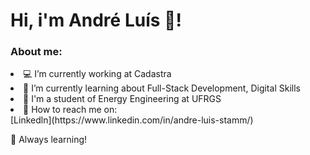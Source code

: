 <h1>
Hi, i'm André Luís 👋! 
</h1>


<h3> <strong>About me:</strong></h3>
<li>💻 I’m currently working at Cadastra</li>
<li>📝 I’m currently learning about Full-Stack Development, Digital Skills</li>
<li>🚀 I'm a student of Energy Engineering at UFRGS</li>
<li>👯 How to reach me on:</li>[Linkedln](https://www.linkedin.com/in/andre-luis-stamm/)







🚀 Always learning!

